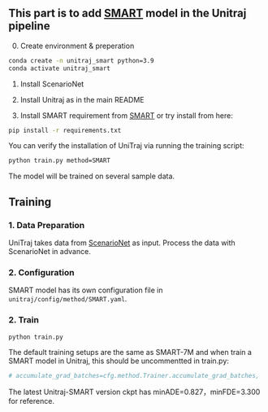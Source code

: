 ## This part is to add [SMART](https://github.com/rainmaker22/SMART) model in the Unitraj pipeline

0. Create environment & preperation

```bash
conda create -n unitraj_smart python=3.9
conda activate unitraj_smart
```

1. Install ScenarioNet

2. Install Unitraj as in the main README

3. Install SMART requirement from [SMART](https://github.com/rainmaker22/SMART) or try install from here:
```bash
pip install -r requirements.txt
```

You can verify the installation of UniTraj via running the training script:

```bash
python train.py method=SMART
```

The model will be trained on several sample data.

## Training

### 1. Data Preparation

UniTraj takes data from [ScenarioNet](https://github.com/metadriverse/scenarionet) as input. Process the data with
ScenarioNet in advance.

### 2. Configuration

SMART model has its own configuration file in `unitraj/config/method/SMART.yaml`.


### 2. Train
```python train.py```

The default training setups are the same as SMART-7M and when train a SMART model in Unitraj, this should be uncommentted in train.py:

```bash
# accumulate_grad_batches=cfg.method.Trainer.accumulate_grad_batches,
```
The latest Unitraj-SMART version ckpt has minADE=0.827，minFDE=3.300 for reference.
